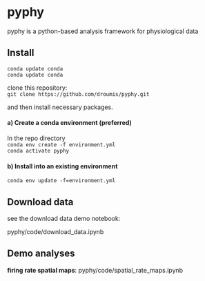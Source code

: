 # pyphy

pyphy is a python-based analysis framework for physiological data

## Install
`conda update conda`  
`conda update conda`  

clone this repository:  
`git clone https://github.com/droumis/pyphy.git`

and then install necessary packages.

#### a) Create a conda environment (preferred)

In the repo directory  
`conda env create -f environment.yml`  
`conda activate pyphy`  

#### b) Install into an existing environment

`conda env update -f=environment.yml`

## Download data
see the download data demo notebook:

pyphy/code/download_data.ipynb

## Demo analyses

**firing rate spatial maps**: pyphy/code/spatial_rate_maps.ipynb

